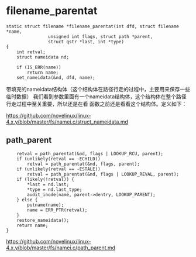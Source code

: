# filename_parentat

```
static struct filename *filename_parentat(int dfd, struct filename *name,
				unsigned int flags, struct path *parent,
				struct qstr *last, int *type)
{
	int retval;
	struct nameidata nd;

	if (IS_ERR(name))
		return name;
	set_nameidata(&nd, dfd, name);
```

带填充的nameidata结构体（这个结构体在路径行走的过程中，主要用来保存一些临时数据）
我们看到参数里面有一个nameidata结构体，这个结构体在整个路径行走过程中至关重要，所以还是在看
函数之前还是看看这个结构体。定义如下：

https://github.com/novelinux/linux-4.x.y/blob/master/fs/namei.c/struct_nameidata.md

## path_parent

```
	retval = path_parentat(&nd, flags | LOOKUP_RCU, parent);
	if (unlikely(retval == -ECHILD))
		retval = path_parentat(&nd, flags, parent);
	if (unlikely(retval == -ESTALE))
		retval = path_parentat(&nd, flags | LOOKUP_REVAL, parent);
	if (likely(!retval)) {
		*last = nd.last;
		*type = nd.last_type;
		audit_inode(name, parent->dentry, LOOKUP_PARENT);
	} else {
		putname(name);
		name = ERR_PTR(retval);
	}
	restore_nameidata();
	return name;
}
```

https://github.com/novelinux/linux-4.x.y/blob/master/fs/namei.c/path_parent.md
